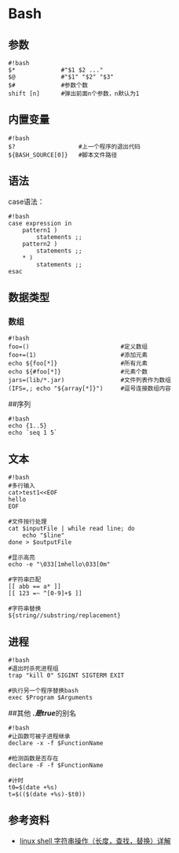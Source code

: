 # Bash

## 参数
```
#!bash
$*             #"$1 $2 ..."  
$@             #"$1" "$2" "$3"  
$#             #参数个数  
shift [n]      #弹出前面n个参数，n默认为1
```

## 内置变量  
```
#!bash
$?                  #上一个程序的退出代码  
${BASH_SOURCE[0]}   #脚本文件路径
```

## 语法
case语法：
```
#!bash
case expression in
    pattern1 )
        statements ;;
    pattern2 )
        statements ;;
    * )
        statements ;;
esac
```

## 数据类型
### 数组
```
#!bash
foo=()                          #定义数组  
foo+=(1)                        #添加元素    
echo ${foo[*]}                  #所有元素    
echo ${#foo[*]}                 #元素个数  
jars=(lib/*.jar)                #文件列表作为数组
(IFS=,; echo "${array[*]}")     #逗号连接数组内容  
```

##序列
```
#!bash
echo {1..5}  
echo `seq 1 5`
```

## 文本
```
#!bash
#多行输入
cat>test1<<EOF
hello
EOF

#文件按行处理
cat $inputFile | while read line; do
    echo "$line"
done > $outputFile

#显示高亮
echo -e "\033[1mhello\033[0m"

#字符串匹配
[[ abb == a* ]]
[[ 123 =~ ^[0-9]+$ ]]

#字符串替换
${string//substring/replacement}
```

## 进程
```
#!bash
#退出时杀死进程组
trap "kill 0" SIGINT SIGTERM EXIT

#执行另一个程序替换bash
exec $Program $Arguments
```
##其他
***.***是***true***的别名

```
#!bash
#让函数可被子进程继承
declare -x -f $FunctionName

#检测函数是否存在
declare -F -f $FunctionName

#计时
t0=$(date +%s)
t=$(($(date +%s)-$t0))
```

## 参考资料
* [linux shell 字符串操作（长度，查找，替换）详解](http://www.cnblogs.com/chengmo/archive/2010/10/02/1841355.html)